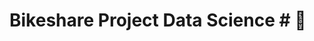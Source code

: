 # Bikeshare Project Data Science # 👋

<!--
**selinkaraceper/selinkaraceper** is a ✨ _special_ ✨ repository because its `README.md` (this file) appears on your GitHub profile.

Here are some ideas to get you started:

- 🔭 I’m currently working on ...
- 🌱 I’m currently learning ...
- 👯 I’m looking to collaborate on ...
- 🤔 I’m looking for help with ...
- 💬 Ask me about ...
- 📫 How to reach me: ...
- 😄 Pronouns: ...
- ⚡ Fun fact: ...

# Overview #

In this project, I wrote a code about bike sharing. I used pyhton for this.

# Bike Share Data #

Over the past decade, bicycle-sharing systems have been growing in number and popularity in cities across the world. Bicycle-sharing systems allow users to rent bicycles on a very short-term basis for a price. This allows people to borrow a bike from point A and return it at point B, though they can also return it to the same location if they'd like to just go for a ride. Regardless, each bike can serve several users per day.

Thanks to the rise in information technologies, it is easy for a user of the system to access a dock within the system to unlock or return bicycles. These technologies also provide a wealth of data that can be used to explore how these bike-sharing systems are used.

In this project, you will use data provided by Motivate, a bike share system provider for many major cities in the United States, to uncover bike share usage patterns. You will compare the system usage between three large cities: Chicago, New York City, and Washington, DC.

# Have to Use Script #

Pyhton 3.6
Visual Studio Code
Anaconda
Numpy
Git 2.3


# The Datasets #
Randomly selected data for the first six months of 2017 are provided for all three cities. All three of the data files contain the same core six (6) columns:

Start Time (e.g., 2017-01-01 00:07:57)
End Time (e.g., 2017-01-01 00:20:53)
Trip Duration (in seconds - e.g., 776)
Start Station (e.g., Broadway & Barry Ave)
End Station (e.g., Sedgwick St & North Ave)
User Type (Subscriber or Customer)
The Chicago and New York City files also have the following two columns:

Gender
Birth Year

**Statistics Computed**
I learned about bike share use in Chicago, New York City, and Washington by computing a variety of descriptive statistics. In this project, i wrote code to provide the following information:

most common month
most common day of week
most common hour of day

most common start station
most common end station
most common trip from start to end (i.e., most frequent combination of start station and end station)

total travel time
average travel time
counts of each user type

counts of each gender
earliest, most recent, most common year of birth 

# The Files #
chicago.csv
new_york_city.csv
washington.csv
bikeshare.py

# Reference #
https://stackoverflow.com/
https://udacity.github.io/git-styleguide/


